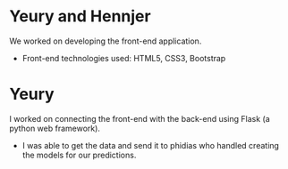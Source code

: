 # Yeury and Hennjer
We worked on developing the front-end application.
  - Front-end technologies used: HTML5, CSS3, Bootstrap

# Yeury
I worked on connecting the front-end with the back-end using Flask (a python web framework).
  - I was able to get the data and send it to phidias who handled creating the models for our predictions.
